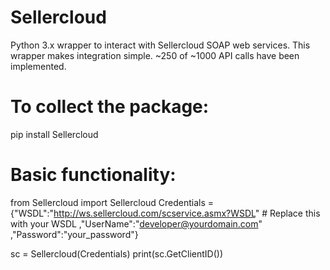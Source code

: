 # Sellercloud
Python 3.x wrapper to interact with Sellercloud SOAP web services.  This wrapper makes integration simple.  ~250 of ~1000 API calls have been implemented.

# To collect the package:

pip install Sellercloud

# Basic functionality:

from Sellercloud import Sellercloud
Credentials = {"WSDL":"http://ws.sellercloud.com/scservice.asmx?WSDL" # Replace this with your WSDL
	,"UserName":"developer@yourdomain.com"
	,"Password":"your_password"}

sc = Sellercloud(Credentials)
print(sc.GetClientID())
  
